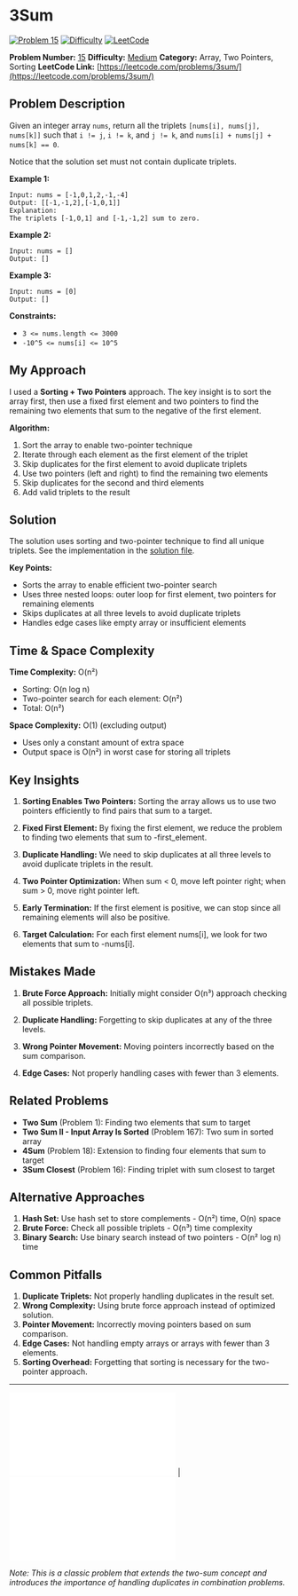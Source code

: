 # 3Sum

[![Problem 15](https://img.shields.io/badge/Problem-15-blue?style=for-the-badge&logo=leetcode)](https://leetcode.com/problems/3sum/)
[![Difficulty](https://img.shields.io/badge/Difficulty-Medium-orange?style=for-the-badge)](https://leetcode.com/problemset/?difficulty=MEDIUM)
[![LeetCode](https://img.shields.io/badge/LeetCode-View%20Problem-orange?style=for-the-badge&logo=leetcode)](https://leetcode.com/problems/3sum/)

**Problem Number:** [15](https://leetcode.com/problems/3sum/)
**Difficulty:** [Medium](https://leetcode.com/problemset/?difficulty=MEDIUM)
**Category:** Array, Two Pointers, Sorting
**LeetCode Link:** [https://leetcode.com/problems/3sum/](https://leetcode.com/problems/3sum/)

## Problem Description

Given an integer array `nums`, return all the triplets `[nums[i], nums[j], nums[k]]` such that `i != j`, `i != k`, and `j != k`, and `nums[i] + nums[j] + nums[k] == 0`.

Notice that the solution set must not contain duplicate triplets.

**Example 1:**
```
Input: nums = [-1,0,1,2,-1,-4]
Output: [[-1,-1,2],[-1,0,1]]
Explanation: 
The triplets [-1,0,1] and [-1,-1,2] sum to zero.
```

**Example 2:**
```
Input: nums = []
Output: []
```

**Example 3:**
```
Input: nums = [0]
Output: []
```

**Constraints:**
- `3 <= nums.length <= 3000`
- `-10^5 <= nums[i] <= 10^5`

## My Approach

I used a **Sorting + Two Pointers** approach. The key insight is to sort the array first, then use a fixed first element and two pointers to find the remaining two elements that sum to the negative of the first element.

**Algorithm:**
1. Sort the array to enable two-pointer technique
2. Iterate through each element as the first element of the triplet
3. Skip duplicates for the first element to avoid duplicate triplets
4. Use two pointers (left and right) to find the remaining two elements
5. Skip duplicates for the second and third elements
6. Add valid triplets to the result

## Solution

The solution uses sorting and two-pointer technique to find all unique triplets. See the implementation in the [solution file](../exercises/15.3sum.py).

**Key Points:**
- Sorts the array to enable efficient two-pointer search
- Uses three nested loops: outer loop for first element, two pointers for remaining elements
- Skips duplicates at all three levels to avoid duplicate triplets
- Handles edge cases like empty array or insufficient elements

## Time & Space Complexity

**Time Complexity:** O(n²)
- Sorting: O(n log n)
- Two-pointer search for each element: O(n²)
- Total: O(n²)

**Space Complexity:** O(1) (excluding output)
- Uses only a constant amount of extra space
- Output space is O(n²) in worst case for storing all triplets

## Key Insights

1. **Sorting Enables Two Pointers:** Sorting the array allows us to use two pointers efficiently to find pairs that sum to a target.

2. **Fixed First Element:** By fixing the first element, we reduce the problem to finding two elements that sum to -first_element.

3. **Duplicate Handling:** We need to skip duplicates at all three levels to avoid duplicate triplets in the result.

4. **Two Pointer Optimization:** When sum < 0, move left pointer right; when sum > 0, move right pointer left.

5. **Early Termination:** If the first element is positive, we can stop since all remaining elements will also be positive.

6. **Target Calculation:** For each first element nums[i], we look for two elements that sum to -nums[i].

## Mistakes Made

1. **Brute Force Approach:** Initially might consider O(n³) approach checking all possible triplets.

2. **Duplicate Handling:** Forgetting to skip duplicates at any of the three levels.

3. **Wrong Pointer Movement:** Moving pointers incorrectly based on the sum comparison.

4. **Edge Cases:** Not properly handling cases with fewer than 3 elements.

## Related Problems

- **Two Sum** (Problem 1): Finding two elements that sum to target
- **Two Sum II - Input Array Is Sorted** (Problem 167): Two sum in sorted array
- **4Sum** (Problem 18): Extension to finding four elements that sum to target
- **3Sum Closest** (Problem 16): Finding triplet with sum closest to target

## Alternative Approaches

1. **Hash Set:** Use hash set to store complements - O(n²) time, O(n) space
2. **Brute Force:** Check all possible triplets - O(n³) time complexity
3. **Binary Search:** Use binary search instead of two pointers - O(n² log n) time

## Common Pitfalls

1. **Duplicate Triplets:** Not properly handling duplicates in the result set.
2. **Wrong Complexity:** Using brute force approach instead of optimized solution.
3. **Pointer Movement:** Incorrectly moving pointers based on sum comparison.
4. **Edge Cases:** Not handling empty arrays or arrays with fewer than 3 elements.
5. **Sorting Overhead:** Forgetting that sorting is necessary for the two-pointer approach.

---

[![Back to Index](../../README.md#-problem-index)](../../README.md#-problem-index) | [![View Solution](../exercises/15.3sum.py)](../exercises/15.3sum.py)

*Note: This is a classic problem that extends the two-sum concept and introduces the importance of handling duplicates in combination problems.*
